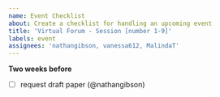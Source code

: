 ```yaml
---
name: Event Checklist
about: Create a checklist for handling an upcoming event
title: 'Virtual Forum - Session [number 1-9]'
labels: event
assignees: 'nathangibson, vanessa612, MalindaT'
---
```

**Two weeks before**
- [ ] request draft paper (@nathangibson)